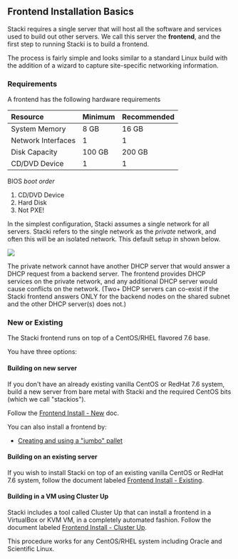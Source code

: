 ## Frontend Installation Basics

Stacki requires a single server that will host all
the software and services used to build out other servers. We
call this server the **frontend**, and the first step to running
Stacki is to build a frontend.

The process is fairly simple and looks similar to a standard Linux
build with the addition of a wizard to capture site-specific
networking information.

### Requirements

A frontend has the following hardware requirements

| Resource           | Minimum | Recommended |
|:-------------------|:--------|:------------|
| System Memory      | 8 GB    | 16 GB       |
| Network Interfaces | 1       | 1           |
| Disk Capacity      | 100 GB  | 200 GB      |
| CD/DVD Device      | 1       | 1           |

BIOS _boot order_

1. CD/DVD Device
2. Hard Disk
3. Not PXE!

In the simplest configuration, Stacki assumes a single network for all
servers. Stacki refers to the single network as the _private_ network,
and often this will be an isolated network.
This default setup in shown below.

![](images/cluster-architecture-network.png)

The private network cannot have another DHCP server that would answer
a DHCP request from a backend server. The frontend provides DHCP
services on the private network, and any additional DHCP server
would cause conflicts on the network. (Two+ DHCP servers can co-exist if the Stacki frontend answers ONLY for the backend nodes on the shared subnet and the other DHCP server(s) does not.)

### New or Existing

The Stacki frontend runs on top of a CentOS/RHEL flavored 7.6 base.

You have three options:

#### Building on new server

  If you don't have an already existing vanilla CentOS or RedHat 7.6 system, build a new server from bare metal with Stacki and the required CentOS bits (which we call "stackios").

  Follow the [Frontend Install - New](Frontend-Install-New) doc.

  You can also install a frontend by:

  * [Creating and using a "jumbo" pallet](Create-Jumbo-Pallets)


#### Building on an existing server

  If you wish to install Stacki on top of an existing vanilla CentOS or RedHat 7.6 system, follow the document labeled [Frontend Install - Existing](Frontend-Install-Existing).

#### Building in a VM using Cluster Up

  Stacki includes a tool called Cluster Up that can install a frontend in a VirtualBox or KVM VM, in a completely automated fashion. Follow the document labeled [Frontend Install - Cluster Up](Frontend-Install-Cluster-Up).

This procedure works for any CentOS/RHEL system including Oracle and Scientific Linux.
